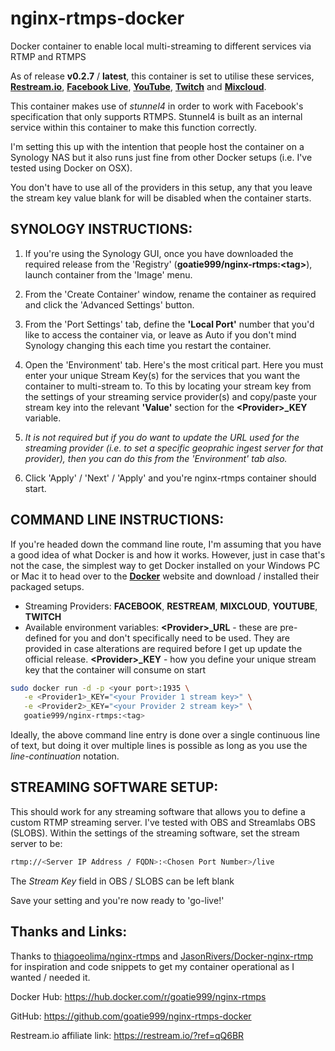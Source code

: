 # nginx-rtmps-docker

Docker container to enable local multi-streaming to different services via RTMP and RTMPS

As of release **v0.2.7** / **latest**, this container is set to utilise these services, **[Restream.io](https://restream.io/?ref=qQ6BR)**, **[Facebook Live](https://www.facebook.com/live/producer)**, **[YouTube](https://youtube.com)**, **[Twitch](https://twitch.tv)** and **[Mixcloud](https://www.mixcloud.com/)**.  

This container makes use of _stunnel4_ in order to work with Facebook's specification that only supports RTMPS.  Stunnel4 is built as an internal service within this container to make this function correctly.

I'm setting this up with the intention that people host the container on a Synology NAS but it also runs just fine from other Docker setups (i.e. I've tested using Docker on OSX).

You don't have to use all of the providers in this setup, any that you leave the stream key value blank for will be disabled when the container starts.



 ## SYNOLOGY INSTRUCTIONS:

1. If you're using the Synology GUI, once you have downloaded the required release from the 'Registry' (**goatie999/nginx-rtmps:\<tag\>**), launch container from the 'Image' menu.

2. From the 'Create Container' window, rename the container as required and click the 'Advanced Settings' button.

3. From the 'Port Settings' tab, define the **'Local Port'** number that you'd like to access the container via, or leave as Auto if you don't mind Synology changing this each time you restart the container.

4. Open the 'Environment' tab.  Here's the most critical part.  Here you must enter your unique Stream Key(s) for the services that you want the container to multi-stream to.  To this by locating your stream key from the settings of your streaming service provider(s) and copy/paste your stream key into the relevant **'Value'** section for the **\<Provider\>\_KEY** variable.

5. _It is not required but if you do want to update the URL used for the streaming provider (i.e. to set a specific geoprahic ingest server for that provider), then you can do this from the 'Environment' tab also._

6. Click 'Apply' / 'Next' / 'Apply' and you're nginx-rtmps container should start.



## COMMAND LINE INSTRUCTIONS:

If you're headed down the command line route, I'm assuming that you have a good idea of what Docker is and how it works.  However, just in case that's not the case, the simplest way to get Docker installed on your Windows PC or Mac it to head over to the **[Docker](https://www.docker.com/products/docker-desktop)** website and download / installed their packaged setups.

* Streaming Providers: **FACEBOOK**, **RESTREAM**, **MIXCLOUD**, **YOUTUBE**, **TWITCH**
* Available environment variables:
    **\<Provider\>\_URL** - these are pre-defined for you and don't specifically need to be used.  They are provided in case alterations are required before I get up update the official release.
    **\<Provider\>\_KEY** - how you define your unique stream key that the container will consume on start
```bash
sudo docker run -d -p <your port>:1935 \
   -e <Provider1>_KEY="<your Provider 1 stream key>" \
   -e <Provider2>_KEY="<your Provider 2 stream key>" \
   goatie999/nginx-rtmps:<tag>
```
Ideally, the above command line entry is done over a single continuous line of text, but doing it over multiple lines is possible as long as you use the _line-continuation_ notation.



## STREAMING SOFTWARE SETUP:

This should work for any streaming software that allows you to define a custom RTMP streaming server.  I've tested with OBS and Streamlabs OBS (SLOBS).  Within the settings of the streaming software, set the stream server to be:
```bash
rtmp://<Server IP Address / FQDN>:<Chosen Port Number>/live
```
The _Stream Key_ field in OBS / SLOBS can be left blank

Save your setting and you're now ready to 'go-live!'




## Thanks and Links:

Thanks to [thiagoeolima/nginx-rtmps](https://github.com/thiagoeolima/nginx-rtmps) and [JasonRivers/Docker-nginx-rtmp](https://github.com/JasonRivers/Docker-nginx-rtmp) for inspiration and code snippets to get my container operational as I wanted / needed it.

Docker Hub: https://hub.docker.com/r/goatie999/nginx-rtmps

GitHub: https://github.com/goatie999/nginx-rtmps-docker


Restream.io affiliate link: https://restream.io/?ref=qQ6BR
